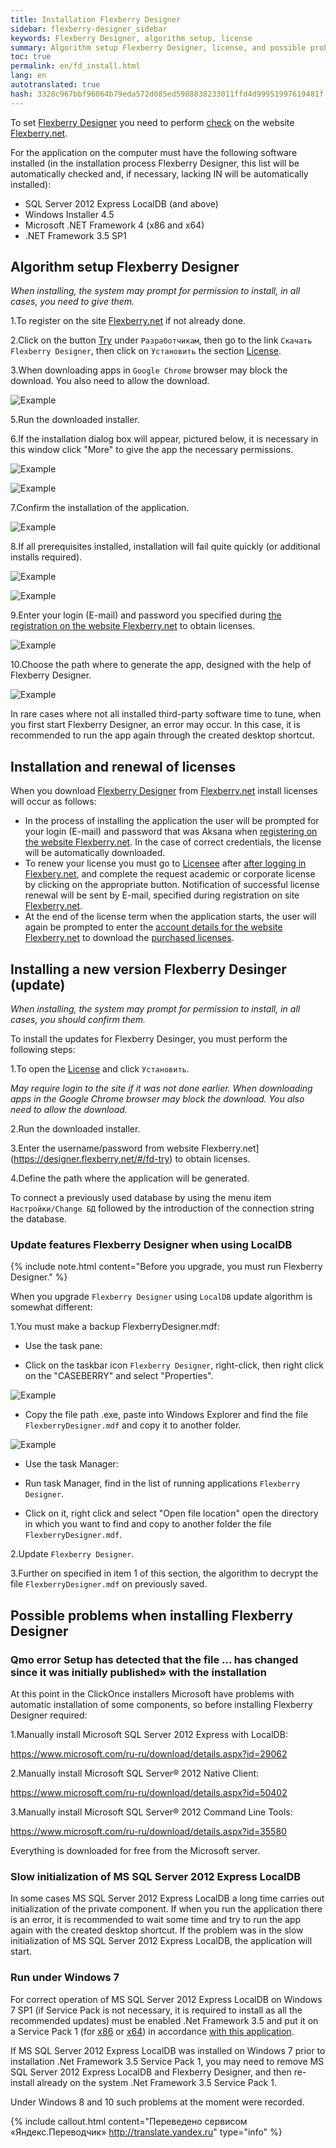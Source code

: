 ```yaml
---
title: Installation Flexberry Designer
sidebar: flexberry-designer_sidebar
keywords: Flexberry Designer, algorithm setup, license
summary: Algorithm setup Flexberry Designer, license, and possible problems when installing
toc: true
permalink: en/fd_install.html
lang: en
autotranslated: true
hash: 3328c967bbf96064b79eda572d085ed5988838233011ffd4d99951997619481f
---
```


To set [Flexberry Designer](fd_flexberry-designer.html) you need to perform [check](https://designer.flexberry.net/#/login-or-register) on the website [Flexberry.net](https://flexberry.net).

For the application on the computer must have the following software installed (in the installation process Flexberry Designer, this list will be automatically checked and, if necessary, lacking IN will be automatically installed):

* SQL Server 2012 Express LocalDB (and above)
* Windows Installer 4.5
* Microsoft .NET Framework 4 (x86 and x64)
* .NET Framework 3.5 SP1

## Algorithm setup Flexberry Designer

*When installing, the system may prompt for permission to install, in all cases, you need to give them.*

1.To register on the site [Flexberry.net](https://flexberry.net) if not already done.

2.Click on the button [Try](https://designer.flexberry.net/#/fd-try) under `Разработчикам`, then go to the link `Скачать Flexberry Designer`, then click on `Установить` the section [License](https://designer.flexberry.net/#/download-win-app).

3.When downloading apps in `Google Chrome` browser may block the download. You also need to allow the download.

![Example](/images/pages/products/flexberry-designer/about/save-chrome.png)

5.Run the downloaded installer.

6.If the installation dialog box will appear, pictured below, it is necessary in this window click "More" to give the app the necessary permissions.

![Example](/images/pages/products/flexberry-designer/about/let-setup0.png)

![Example](/images/pages/products/flexberry-designer/about/let-setup.png)

7.Confirm the installation of the application.

![Example](/images/pages/products/flexberry-designer/about/let-setup2.png)

8.If all prerequisites installed, installation will fail quite quickly (or additional installs required).

![Example](/images/pages/products/flexberry-designer/about/install-designer.png)

![Example](/images/pages/products/flexberry-designer/about/let-setup3.png)

9.Enter your login (E-mail) and password you specified during [the registration on the website Flexberry.net](https://designer.flexberry.net/#/fd-try) to obtain licenses.

![Example](/images/pages/products/flexberry-designer/about/login-flexberry2.png)

10.Choose the path where to generate the app, designed with the help of Flexberry Designer.

![Example](/images/pages/products/flexberry-designer/about/set-generation-path.png)

In rare cases where not all installed third-party software time to tune, when you first start Flexberry Designer, an error may occur. In this case, it is recommended to run the app again through the created desktop shortcut.

## Installation and renewal of licenses

When you download [Flexberry Designer](fd_flexberry-designer.html) from [Flexberry.net](https://flexberry.net) install licenses will occur as follows:

* In the process of installing the application the user will be prompted for your login (E-mail) and password that was Aksana when [registering on the website Flexberry.net](https://designer.flexberry.net/#/fd-try). In the case of correct credentials, the license will be automatically downloaded.
* To renew your license you must go to [Licensee](https://designer.flexberry.net/#/download-win-app) after [after logging in Flexbery.net](https://designer.flexberry.net/#/login-or-register), and complete the request academic or corporate license by clicking on the appropriate button. Notification of successful license renewal will be sent by E-mail, specified during registration on site [Flexberry.net](https://flexberry.net).
* At the end of the license term when the application starts, the user will again be prompted to enter the [account details for the website Flexberry.net](https://designer.flexberry.net/#/fd-try) to download the [purchased licenses](https://designer.flexberry.net/#/fd-try).

## Installing a new version Flexberry Desinger (update)

*When installing, the system may prompt for permission to install, in all cases, you should confirm them.*

To install the updates for Flexberry Desinger, you must perform the following steps:

1.To open the [License](https://designer.flexberry.net/#/download-win-app) and click `Установить`.

*May require login to the site if it was not done earlier. When downloading apps in the Google Chrome browser may block the download. You also need to allow the download.*

2.Run the downloaded installer.

3.Enter the username/password from website Flexberry.net](https://designer.flexberry.net/#/fd-try) to obtain licenses.

4.Define the path where the application will be generated.

To connect a previously used database by using the menu item `Настройки/Change БД` followed by the introduction of the connection string the database.

### Update features Flexberry Designer when using LocalDB

{% include note.html content="Before you upgrade, you must run Flexberry Designer." %}

When you upgrade `Flexberry Designer` using `LocalDB` update algorithm is somewhat different:

1.You must make a backup FlexberryDesigner.mdf:

* Use the task pane:

 * Click on the taskbar icon `Flexberry Designer`, right-click, then right click on the "CASEBERRY" and select "Properties".

 ![Example](/images/pages/products/flexberry-designer/about/update-fd-menu.png)

 * Copy the file path .exe, paste into Windows Explorer and find the file `FlexberryDesigner.mdf` and copy it to another folder.

 ![Example](/images/pages/products/flexberry-designer/about/update-fd-settings.png)

* Use the task Manager:

 * Run task Manager, find in the list of running applications `Flexberry Designer`.
 * Click on it, right click and select "Open file location" open the directory in which you want to find and copy to another folder the file `FlexberryDesigner.mdf`.

2.Update `Flexberry Designer`.

3.Further on specified in item 1 of this section, the algorithm to decrypt the file `FlexberryDesigner.mdf` on previously saved.

## Possible problems when installing Flexberry Designer

### Qmo error Setup has detected that the file ... has changed since it was initially published» with the installation

At this point in the ClickOnce installers Microsoft have problems with automatic installation of some components, so before installing Flexberry Designer required:

1.Manually install Microsoft SQL Server 2012 Express with LocalDB:

<https://www.microsoft.com/ru-ru/download/details.aspx?id=29062>

2.Manually install Microsoft SQL Server® 2012 Native Client:

<https://www.microsoft.com/ru-ru/download/details.aspx?id=50402>

3.Manually install Microsoft SQL Server® 2012 Command Line Tools:

<https://www.microsoft.com/ru-ru/download/details.aspx?id=35580>

Everything is downloaded for free from the Microsoft server.

### Slow initialization of MS SQL Server 2012 Express LocalDB

In some cases MS SQL Server 2012 Express LocalDB a long time carries out initialization of the private component. If when you run the application there is an error, it is recommended to wait some time and try to run the app again with the created desktop shortcut. If the problem was in the slow initialization of MS SQL Server 2012 Express LocalDB, the application will start.

### Run under Windows 7

For correct operation of MS SQL Server 2012 Express LocalDB on Windows 7 SP1 (if Service Pack is not necessary, it is required to install as all the recommended updates) must be enabled .Net Framework 3.5 and put it on a Service Pack 1 (for [x86](https://www.microsoft.com/ru-ru/download/details.aspx?id=39237) or [x64](https://www.microsoft.com/ru-ru/download/details.aspx?id=7942)) in accordance [with this application](https://msdn.microsoft.com/library/ms143506(v=SQL.110).aspx).

If MS SQL Server 2012 Express LocalDB was installed on Windows 7 prior to installation .Net Framework 3.5 Service Pack 1, you may need to remove MS SQL Server 2012 Express LocalDB and Flexberry Designer, and then re-install already on the system .Net Framework 3.5 Service Pack 1.

Under Windows 8 and 10 such problems at the moment were recorded.



{% include callout.html content="Переведено сервисом «Яндекс.Переводчик» <http://translate.yandex.ru>" type="info" %}